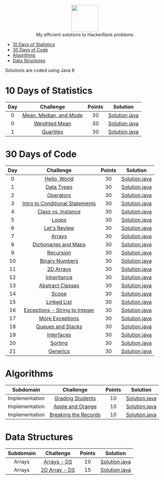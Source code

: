 <p align="center">
    <a href="https://www.hackerrank.com/tusharjayanti">
        <img height=85 src="https://d3keuzeb2crhkn.cloudfront.net/hackerrank/assets/styleguide/logo_wordmark-f5c5eb61ab0a154c3ed9eda24d0b9e31.svg">
    </a>
    <br>My efficient solutions to HackerRank problems
</p>

* [10 Days of Statistics](#10-days-of-statistics)
* [30 Days of Code](#30-days-of-code)
* [Algorithms](#algorithms)
* [Data Structures](#data-structures)

Solutions are coded using Java 8


# 10 Days of Statistics

| Day |                                                          Challenge                                                         | Points |                                                                                          Solution                                                                                         |
|:---:|:--------------------------------------------------------------------------------------------------------------------------:|:------:|:-----------------------------------------------------------------------------------------------------------------------------------------------------------------------------------------:|
|  0  | [Mean, Median, and Mode](https://www.hackerrank.com/challenges/s10-basic-statistics)                                       |   30   | [Solution.java](https://github.com/tusharjayanti/HackerRank_Solutions/blob/master/10%20Days%20of%20Statistics/Day%200%20-%20Mean%2C%20Median%2C%20and%20Mode/Solution.java)                |
|  0  | [Weighted Mean](https://www.hackerrank.com/challenges/s10-weighted-mean)                                                   |   30   | [Solution.java](https://github.com/tusharjayanti/HackerRank_Solutions/blob/master/10%20Days%20of%20Statistics/Day%200%20-%20Weighted%20Mean/Solution.java)                                 |
|  1  | [Quartiles](https://www.hackerrank.com/challenges/s10-quartiles)                                                           |   30   | [Solution.java](https://github.com/tusharjayanti/HackerRank_Solutions/blob/master/10%20Days%20of%20Statistics/Day%201%20-%20Quartiles%20%20/Solution.java)                                       |


# 30 Days of Code

| Day |                                                Challenge                                                | Points |                                                                                   Solution                                                                                  |
|:---:|:-------------------------------------------------------------------------------------------------------:|:------:|:---------------------------------------------------------------------------------------------------------------------------------------------------------------------------:|
|  0  | [Hello, World](https://www.hackerrank.com/challenges/30-hello-world)                                    |   30   | [Solution.java](https://github.com/tusharjayanti/HackerRank_Solutions/blob/master/30%20Days%20of%20Code/Day%200%20-%20Hello%20World/Solution.java)                       |
|  1  | [Data Types](https://www.hackerrank.com/challenges/30-data-types)                                       |   30   | [Solution.java](https://github.com/tusharjayanti/HackerRank_Solutions/blob/master/30%20Days%20of%20Code/Day%201%20-%20Data%20Types/Solution.java)                           |
|  2  | [Operators](https://www.hackerrank.com/challenges/30-operators)                                         |   30   | [Solution.java](https://github.com/tusharjayanti/HackerRank_Solutions/blob/master/30%20Days%20of%20Code/Day%202%20-%20Operators/Solution.java)                              |
|  3  | [Intro to Conditional Statements](https://www.hackerrank.com/challenges/30-conditional-statements)      |   30   | [Solution.java](https://github.com/tusharjayanti/HackerRank_Solutions/blob/master/30%20Days%20of%20Code/Day%203%20-%20%20Intro%20to%20Conditional%20Statements/Solution.java     )  |
|  4  | [Class vs. Instance](https://www.hackerrank.com/challenges/30-class-vs-instance)                        |   30   | [Solution.java](https://github.com/tusharjayanti/HackerRank_Solutions/blob/master/30%20Days%20of%20Code/Day%204%20-%20Class%20vs.%20Instance/Solution.java)                 |
|  5  | [Loops](https://www.hackerrank.com/challenges/30-loops)                                                 |   30   | [Solution.java](https://github.com/tusharjayanti/HackerRank_Solutions/blob/master/30%20Days%20of%20Code/Day%205%20-%20Loops/Solution.java)                                  |
|  6  | [Let's Review](https://www.hackerrank.com/challenges/30-review-loop)                                    |   30   | [Solution.java](https://github.com/tusharjayanti/HackerRank_Solutions/blob/master/30%20Days%20of%20Code/Day%206%20-%20Lets%20Review/Solution.java)                         |
|  7  | [Arrays](https://www.hackerrank.com/challenges/30-arrays)                                               |   30   | [Solution.java](https://github.com/tusharjayanti/HackerRank_Solutions/blob/master/30%20Days%20of%20Code/Day%207%20-%20Arrays/Solution.java)                                 |
|  8  | [Dictionaries and Maps](https://www.hackerrank.com/challenges/30-dictionaries-and-maps)                 |   30   | [Solution.java](https://github.com/tusharjayanti/HackerRank_Solutions/blob/master/30%20Days%20of%20Code/Day%208%20-%20Dictionaries%20and%20Maps/Solution.java)              |
|  9  | [Recursion](https://www.hackerrank.com/challenges/30-recursion)                                         |   30   | [Solution.java](https://github.com/tusharjayanti/HackerRank_Solutions/blob/master/30%20Days%20of%20Code/Day%209%20-%20Recursion/Solution.java)                              |
|  10 | [Binary Numbers](https://www.hackerrank.com/challenges/30-binary-numbers)                               |   30   | [Solution.java](https://github.com/tusharjayanti/HackerRank_Solutions/blob/master/30%20Days%20of%20Code/Day%2010%20-%20Binary%20Number/Solution.java)                       |
|  11 | [2D Arrays](https://www.hackerrank.com/challenges/30-2d-arrays)                                         |   30   | [Solution.java](https://github.com/tusharjayanti/HackerRank_Solutions/blob/master/30%20Days%20of%20Code/Day%2011%20-%202D%20Arrays/Solution.java)                            |
|  12 | [Inheritance](https://www.hackerrank.com/challenges/30-inheritance)                                     |   30   | [Solution.java](https://github.com/tusharjayanti/HackerRank_Solutions/blob/master/30%20Days%20of%20Code/Day%2012%20-%20Inheritance/Solution.java)                            |
|  13 | [Abstract Classes](https://www.hackerrank.com/challenges/30-abstract-classes)                           |   30   | [Solution.java](https://github.com/tusharjayanti/HackerRank_Solutions/blob/master/30%20Days%20of%20Code/Day%2013%20-%20Abstract%20Classes/Solution.java)                     |
|  14 | [Scope](https://www.hackerrank.com/challenges/30-scope)                                                 |   30   | [Solution.java](https://github.com/tusharjayanti/HackerRank_Solutions/blob/master/30%20Days%20of%20Code/Day%2014%20-%20Scope/Solution.java)                                  |
|  15 | [Linked List](https://www.hackerrank.com/challenges/30-linked-list)                                     |   30   | [Solution.java](https://github.com/tusharjayanti/HackerRank_Solutions/blob/master/30%20Days%20of%20Code/Day%2015%20-%20LinkedList/Solution.java)                          |
|  16 | [Exceptions - String to Integer](https://www.hackerrank.com/challenges/30-exceptions-string-to-integer) |   30   | [Solution.java](https://github.com/tusharjayanti/HackerRank_Solutions/blob/master/30%20Days%20of%20Code/Day%2016%20-%20Exception%20-%20String%20to%20Integer/Solution.java) |
|  17 | [More Exceptions](https://www.hackerrank.com/challenges/30-more-exceptions)                             |   30   | [Solution.java](https://github.com/tusharjayanti/HackerRank_Solutions/blob/master/30%20Days%20of%20Code/Day%2017%20-%20%20More%20Exceptions/Solution.java)                      |
|  18 | [Queues and Stacks](https://www.hackerrank.com/challenges/30-queues-stacks)                             |   30   | [Solution.java](https://github.com/tusharjayanti/HackerRank_Solutions/blob/master/30%20Days%20of%20Code/Day%2018%20-%20Queues%20and%20Stacks/Solution.java)                  |
|  19 | [Interfaces](https://www.hackerrank.com/challenges/30-interfaces)                                       |   30   | [Solution.java](https://github.com/tusharjayanti/HackerRank_Solutions/blob/master/30%20Days%20of%20Code/Day%2019%20-%20Interfaces/Solution.java)                             |
|  20 | [Sorting](https://www.hackerrank.com/challenges/30-sorting)                                             |   30   | [Solution.java](https://github.com/tusharjayanti/HackerRank_Solutions/blob/master/30%20Days%20of%20Code/Day%2020%20-%20Sorting/Solution.java)                                |
|  21 | [Generics](https://www.hackerrank.com/challenges/30-generics)                                           |   30   | [Solution.java](https://github.com/tusharjayanti/HackerRank_Solutions/blob/master/30%20Days%20of%20Code/Day%2021%20-%20Generics/Solution.java)                               |


# Algorithms

|        Subdomain        |                                                              Challenge                                                              | Points |                                                                                  Solution                                                                                 |
|:-----------------------:|:-----------------------------------------------------------------------------------------------------------------------------------:|:------:|:-------------------------------------------------------------------------------------------------------------------------------------------------------------------------:|
|         Implementation         | [Grading Students](https://www.hackerrank.com/challenges/grading/problem)                                                         |   10   | [Solution.java](https://github.com/tusharjayanti/HackerRank_Solutions/blob/master/Algorithms/Implementation/Grading%20Students/Solution.java)                          |
|         Implementation         | [Apple and Orange](https://www.hackerrank.com/challenges/apple-and-orange/problem)                                                         |   10   | [Solution.java](https://github.com/tusharjayanti/HackerRank_Solutions/blob/master/Algorithms/Implementation/Apple%20and%20Orange/Solution.java)                          |
|         Implementation         | [Breaking the Records](https://www.hackerrank.com/challenges/breaking-best-and-worst-records/problem)                                                         |   10   | [Solution.java](https://github.com/tusharjayanti/HackerRank_Solutions/blob/master/Algorithms/Implementation/Breaking%20the%20Records/Solution.java)                          |





# Data Structures

|    Subdomain    |                                                                        Challenge                                                                       | Points |                                                                                                  Solution                                                                                                  |
|:---------------:|:------------------------------------------------------------------------------------------------------------------------------------------------------:|:------:|:----------------------------------------------------------------------------------------------------------------------------------------------------------------------------------------------------------:|
|      Arrays     | [Arrays - DS](https://www.hackerrank.com/challenges/arrays-ds)                                                                                         |   10   | [Solution.java](https://github.com/tusharjayanti/HackerRank_Solutions/blob/master/Data%20Structures/Arrays/Arrays%20-%20DS/Solution.java)                                                                   |
|      Arrays     | [2D Array - DS](https://www.hackerrank.com/challenges/2d-array)                                                                                        |   15   | [Solution.java](https://github.com/tusharjayanti/HackerRank_Solutions/blob/master/Data%20Structures/Arrays/2D%20Array%20-%20DS/Solution.java)                                                               |


